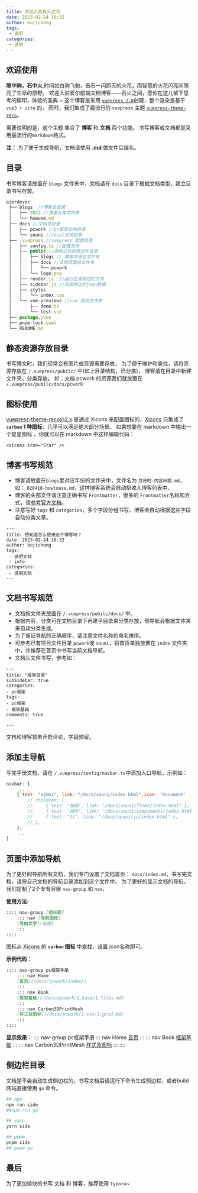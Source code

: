 ```yaml
---
title: 欢迎入驻石火之间
date: 2023-02-24 16:32
author: bujichong
tags:
 - 说明
categories:
 - 说明
---
```

## 欢迎使用
**隙中驹，石中火**,时间如白驹飞驰，击石一闪即灭的火花，而智慧的火花闪亮间照亮了生命的原野。
欢迎入驻爱尔前端文档博客——石火之间，愿你在这儿留下思考的脚印，体验的圣典 ~
这个博客是采用 [`vuepress 2.0`](https://v2.vuepress.vuejs.org/zh/)创建，整个渲染是基于 `vue3 + vite` 的，
同时，我们集成了最流行的 `vuepress` 主题 [`vuepress-theme-reco`](http://v2.vuepress-reco.recoluan.com/)。

需要说明的是，这个主题 集合了 **博客** 和 **文档** 两个功能。 
书写博客或文档都是采用最流行的`markdown`格式。

**注：** 为了便于生成导航，文档请使用 **.md** 做文件后缀名。

## 目录
书写博客请放置在 `blogs` 文件夹中，文档请在 `docs` 目录下根据文档类型，建立目录书写存放。

```js
aierdever
 ├── blogs  //博客总目录
 │   ├── 2023 //博客分类文件夹
 │   └── howuse.md
 ├── docs //文档总目录
 │   ├── pcwork //pc框架文档目录
 │   └── souni //souni文档目录
 ├── .vuepress //vuepress 配置目录
 │   ├── config.ts //配置文件
 │   ├── public //存放公共资源文件目录
 │   │   ├── blogs // 博客资源总文件夹
 │   │   ├── docs //文档资源总文件夹
 │   │   │   └── pcwork
 │   │   └── logo.png
 │   ├── render.js  //运行生成侧边栏文件
 │   ├── sidebar.js //存放侧边栏json数据
 │   ├── styles
 │   │   └── index.css
 │   └── vue-previews //vue 预览文件夹
 │       ├── demo.ts
 │       └── test.vue
 ├── package.json
 ├── pnpm-lock.yaml
 └── README.md
```

## 静态资源存放目录

书写博文时，我们经常会有图片或资源需要存放，
为了便于维护和查找，请将资源存放在 `/.vuepress/pubilc/` 中(如上目录结构，已分类)，
博客请在目录中新建文件夹，分类存放。
如：文档 pcwork 的资源我们就放置在 `/.vuepress/pubilc/docs/pcwork`
## 图标使用
vuepress-theme-reco@2.x 是通过 Xicons 来配置图标的，[Xicons](https://www.xicons.org/#/zh-CN) 只集成了 **`carbon` 1 种图标**，几乎可以满足绝大部分场景。
如果想要在 markdown 中输出一个星星图标 <xicons icon="Star" />，你就可以在 markdown 中这样编辑代码：
```vue
<xicons icon="Star" />
```

## 博客书写规范
- 博客请放置在`blogs`里对应年份的文件夹中，文件名为 `月日时-内容标题.md`，如： `020418-howtouse.md`，这样博客系统会自动帮收入博客列表中，
- 博客的头部文件请注意正确书写 `Frontmatter`，很多的 `Frontmatter`名称和方式，请[参考官方文档](https://v2.vuepress.vuejs.org/zh/reference/frontmatter.html)。
- 注意写好 `tags` 和 `categories`，多个字段分组书写，博客会自动根据这些字段自动分类文章。

```
---
title: 想知道怎么使用这个博客吗？
date: 2023-02-24 16:32
author: bujichong
tags:
 - 说明文档
 - info
categories:
 - 说明文档
---
```

## 文档书写规范
- 文档按文件夹放置在 `/.vuepress/pubilc/docs/` 中。
- 根据内容，分类可在文档目录下再建子目录来分类存放，侧导航会根据文件夹来自动分类生成。
- 为了保证导航的正确顺序，请注意文件名称的命名排序。
- 可参考已有项目文件目录 `pcwork`或 `souni`，将首页单独放置在 `index` 文件夹中，并推荐在首页中书写当前文档导航。
- 文档头文件书写，参考如：
```
---
title: "框架目录"
subSidebar: true
categories:
- pc框架
tags:
- pc框架
- 框架基础
comments: true

---
```
文档和博客暂未开启评论，字段预留。

## 添加主导航

写完手册文档，请在 `/.vuepress/config/navbar.ts`中添加入口导航，示例如：
```js
navbar: [
    ...
    { text: "soUni", link: "/docs/souni/index.html",icon: 'Document'
        // children: [
        //     { text: "指南", link: "/docs/souni/frame/index.html" },
        //     { text: "组件", link: "/docs/souni/components/index.html" },
        //     { text: "Js", link: "/docs/souni/js/index.html" },
        // ],
    },
    ...
]
```

## 页面中添加导航
为了更好的导航所有文档，我们专门设置了文档首页： `docs/index.md`，书写完文档，请将自己文档的导航目录添加到这个文件中。
为了更好的显示文档的导航，我们定制了2个专有容器 `nav-group` 和 `nav`，

**使用方法:**
``` md
:::: nav-group [组标题]
    ::: nav [导航图标]
    [导航文字](链接)
    :::
::::
```
图标从 [Xicons](https://www.xicons.org/#/zh-CN) 的 **`carbon` 图标** 中查找，设置 icon名称即可。

**示例代码：**
``` md
:::: nav-group pc框架手册
    ::: nav Home
    [首页](/docs/pcwork/index/)
    :::
    ::: nav Book
    [框架基础](/docs/pcwork/1.base/1.files.md)
    :::
    ::: nav Carbon3DPrintMesh
    [样式及图标](/docs/pcwork/2.css/1.grid.md)
    :::
::::
```
**显示效果：**
:::: nav-group pc框架手册
::: nav Home
[首页](/docs/pcwork/index/)
:::
::: nav Book
[框架基础](/docs/pcwork/1.base/1.files.md)
:::
::: nav Carbon3DPrintMesh
[样式及图标](/docs/pcwork/2.css/1.grid.md)
:::
::::

## 侧边栏目录

文档是不会自动生成侧边栏的，书写文档后请运行下命令生成侧边栏，或者build 网站直接使用 `go` 命令。

```bash
## npm
npm run side
##npm run go 

## yarn
yarn side

## pnpm
pnpm side
## pnpm go 
```

## 最后

为了更加愉快的书写 文档 和 博客，推荐使用 `Typora`~
